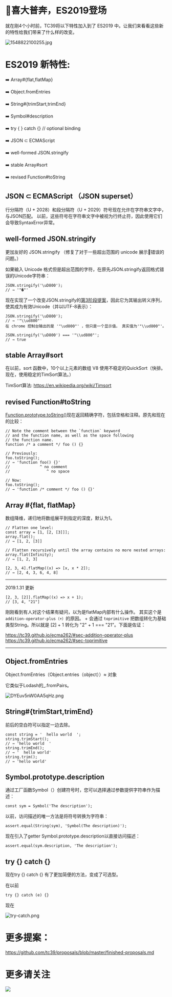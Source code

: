 # 🎉喜大普奔，ES2019登场

就在刚4个小时前，TC39将以下特性加入到了 ES2019 中。让我们来看看这些新的特性给我们带来了什么样的改变。

![1548822100255.jpg](https://user-gold-cdn.xitu.io/2019/1/30/1689cfe1dc0dc14c?w=1912&h=840&f=jpeg&s=209360)

# ES2019 新特性:

➡️ Array#{flat,flatMap}

➡️ Object.fromEntries

➡️ String#{trimStart,trimEnd}

➡️ Symbol#description

➡️ try { } catch {} // optional binding

➡️ JSON ⊂ ECMAScript

➡️ well-formed JSON.stringify

➡️ stable Array#sort

➡️ revised Function#toString



## JSON ⊂ ECMAScript （JSON superset）
行分隔符（U + 2028）和段分隔符（U + 2029）符号现在允许在字符串文字中，与JSON匹配。 以前，这些符号在字符串文字中被视为行终止符，因此使用它们会导致SyntaxError异常。

## well-formed JSON.stringify

更加友好的 JSON.stringify （修复了对于一些超出范围的 unicode 展示错误的问题。）

如果输入 Unicode 格式但是超出范围的字符，在原先JSON.stringify返回格式错误的Unicode字符串：
```
JSON.stringify('\uD800');
// → '"�"'
```
现在实现了一个改变JSON.stringify的[第3阶段提案](https://github.com/tc39/proposal-well-formed-stringify)，因此它为其输出转义序列，使其成为有效Unicode（并以UTF-8表示）：
```
JSON.stringify('\uD800');
// → '"\\ud800"'
在 chrome 控制台输出的是 '"\ud800"' ，但只是一个显示值， 真实值为'"\\ud800"'。

JSON.stringify('\uD800') === '"\\ud800"';
// → true
```

## stable Array#sort
在以前，sort 函数中，10个以上元素的数组 V8 使用不稳定的QuickSort（快排。现在，使用稳定的TimSort算法。）

TimSort算法: https://en.wikipedia.org/wiki/Timsort


## revised Function#toString

[Function.prototype.toString()](https://tc39.github.io/Function-prototype-toString-revision/)现在返回精确字符，包括空格和注释。原先和现在的比较：
```
// Note the comment between the `function` keyword
// and the function name, as well as the space following
// the function name.
function /* a comment */ foo () {}

// Previously:
foo.toString();
// → 'function foo() {}'
//             ^ no comment
//                ^ no space

// Now:
foo.toString();
// → 'function /* comment */ foo () {}'

```


## Array #{flat, flatMap}

数组降维，递归地将数组展平到指定的深度，默认为1。

```
// Flatten one level:
const array = [1, [2, [3]]];
array.flat();
// → [1, 2, [3]]

// Flatten recursively until the array contains no more nested arrays:
array.flat(Infinity);
// → [1, 2, 3]
```

```
[2, 3, 4].flatMap((x) => [x, x * 2]);
// → [2, 4, 3, 6, 4, 8]
```
---------
2019.1.31 更新
```
[2, 3, [2]].flatMap((x) => x + 1);
// [3, 4, "21"]
```
刚刚看到有人对这个结果有疑问，以为是flatMap内部有什么操作。
其实这个是 `addition-operator-plus（+）`的原因。 + 会通过 `toprimitive` 把数组转化为基础类型String。所以就是 [2] + 1 转化为 "2" + 1 === "21"。下面是佐证：

https://tc39.github.io/ecma262/#sec-addition-operator-plus
https://tc39.github.io/ecma262/#sec-toprimitive

--------
## Object.fromEntries

Object.fromEntries（Object.entries（object））≈ 对象

它类似于Lodash的_.fromPairs。

![DYEuv5nW0AA5qHz.png](https://user-gold-cdn.xitu.io/2019/1/30/1689cfaba49767a7?w=918&h=517&f=png&s=69354)


## String#{trimStart,trimEnd}

前后的空白符可以指定一边去除。

```
const string = '  hello world  ';
string.trimStart();
// → 'hello world  '
string.trimEnd();
// → '  hello world'
string.trim();
// → 'hello world'
```


## Symbol.prototype.description
通过工厂函数Symbol（）创建符号时，您可以选择通过参数提供字符串作为描述：
```
const sym = Symbol('The description');
```
以前，访问描述的唯一方法是将符号转换为字符串：
```
assert.equal(String(sym), 'Symbol(The description)');
```
现在引入了getter Symbol.prototype.description以直接访问描述：
```
assert.equal(sym.description, 'The description');
```


## try {} catch {} 
现在try {} catch {} 有了更加简便的方法，变成了可选型。

在以前
```
try {} catch (e) {}
```

现在

![try-catch.png](https://user-gold-cdn.xitu.io/2019/1/30/1689cfaba4ba000c?w=1364&h=338&f=png&s=152974)


# 更多提案：
https://github.com/tc39/proposals/blob/master/finished-proposals.md

# 更多请关注

![](https://user-gold-cdn.xitu.io/2019/1/24/1688055012ff10bc?w=500&h=500&f=png&s=19651)